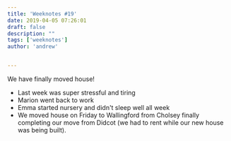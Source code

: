 ```yaml
---
title: 'Weeknotes #19'
date: 2019-04-05 07:26:01
draft: false
description: ""
tags: ['weeknotes']
author: 'andrew'


---
```

We have finally moved house!

*   Last week was super stressful and tiring
*   Marion went back to work
*   Emma started nursery and didn't sleep well all week
*   We moved house on Friday to Wallingford from Cholsey finally completing our move from Didcot (we had to rent while our new house was being built).
